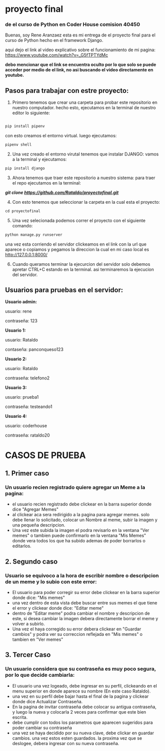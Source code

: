 # proyecto final
###  de el curso de Python en Coder House comision 40450

Buenas, soy Rene Aranzaez esta es mi entrega de el proyecto final para el curso de Python hecho en el framework Django.

aqui dejo el link al video explicativo sobre el funcionamiento de mi pagina: https://www.youtube.com/watch?v=_G5fTPTYdMc

**debo mencionar que el link se encuentra oculto por lo que solo se puede acceder por medio de el link, no asi buscando el video directamente en youtube.**

## Pasos para trabajar con estre proyecto:

1. Primero tenemos que crear una carpeta para probar este repositorio en nuestro computador. hecho esto, ejecutamos en la terminal de nuestro editor lo siguiente:

```Python

pip install pipenv

```
con esto creamos el entorno virtual. luego ejecutamos:

```Python
pipenv shell
```

2. Una vez creado el entorno virutal tenemos que instalar DJANGO:
   vamos a la terminal y ejecutamos:
```Python
pip install django
```

3. Ahora tenemos que traer este repositorio a nuestro sistema:
   para traer el repo ejecutamos en la terminal:

  ***git clone https://github.com/Rataldo/proyectofinal.git***

4. Con esto tenemos que seleccionar la carpeta en la cual esta el proyecto:
```Python
cd proyectofinal
```

5. Una vez selecionada podemos correr el proyecto con el siguiente comando:

```Python
python manage.py runserver
```
una vez esta corriendo el servidor clickeamos en el link con la url que aparece o copiamos y pegamos la direccion
la cual en mi caso local es http://127.0.0.1:8000/

6. Cuando queramos terminar la ejecurcion del servidor solo debemos apretar CTRL+C estando en la terminal. asi terminaremos la ejecucion del servidor.



## Usuarios para pruebas en el servidor:

**Usuario admin:**

usuario: rene

contraseña: 123


**Usuario 1:**

usuario: Rataldo

contaseña: panconqueso123


**Usuario 2:**

usuario: Rataldo

contraseña: telefono2


**Usuario 3:**

usuario: prueba1

contraseña: testeando1


**Usuario 4:**

usuario: coderhouse

contraseña: rataldo20



# CASOS DE PRUEBA

## 1. Primer caso

### Un usuario recien registrado quiere agregar un Meme a la pagina:

- el usuario recien registrado debe clickear en la barra superior donde dice "Agregar Memes"
- al clickear aca sera redirigido a la pagina para agregar memes. solo debe llenar lo solicitado,
  colocar un Nombre al meme, subir la imagen y una pequeña descripcion.
- Una vez este subida la imagen el podra revisarlo en la ventana "Ver memes" o tambien
  puede confirmarlo en la ventana "Mis Memes" donde vera todos los que ha subido ademas de poder
  borrarlos o editarlos.



## 2. Segundo caso

### Usuario se equivoco a la hora de escribir nombre o descripcion de un meme y lo subio con este error:

- El usuario para poder corregir su error debe clickear en la barra superior donde dice: "Mis memes"
- una vez dentro de esta vista debe buscar entre sus memes el que tiene el error y clickear donde dice: "Editar meme"
- dentro de "Editar meme" podra cambiar el nombre y descripcion de este, si desea cambiar la imagen debera directamente
  borrar el meme y volver a subirlo.
- Una vez el haya corregido su error debera clickear en "Guardar cambios" y podra ver su correccion reflejada en
  "Mis memes" o tambien en "Ver memes"

## 3. Tercer Caso

### Un usuario considera que su contraseña es muy poco segura, por lo que decide cambiarla:

- El usuario una vez logeado, debe ingresar en su perfil, clickeando en el menu superior en donde aparece su nombre (En este caso Rataldo).
- una vez en su perfil debe bajar hasta el final de la pagina y clickear donde dice Actualizar Contraseña.
- En la pagina de invitar contraseña debe colocar su antigua contraseña, y luego la nueva y colocarla 2 veces para confirmar que este bien escrita.
- debe cumplir con todos los parametros que aparecen sugeridos para poder cambiar su contraseña
- una vez se haya decidido por su nueva clave, debe clickar en guardar cambios. una vez estos esten guardados. la proxima vez que se deslogee,
  debera ingresar con su nueva contraseña.














 
